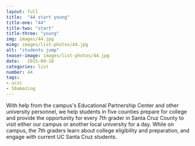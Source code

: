 ```yaml
---
layout: full
title:  "44 start young"
title-one: "44"
title-two: "start"
title-three: "young"
img: images/44.jpg
mimg: images/list-photos/44.jpg
alt: "students jump"
teaser-image: images/list-photos/44.jpg
date:   2015-09-16
categories: list
number: 44
tags:
- ucsc
- 50amazing
---
```

With help from the campus's Educational Partnership Center and other university personnel, we help students in five counties prepare for college and provide the opportunity for every 7th grader in Santa Cruz County to visit either our campus or another local university for a day. While on campus, the 7th graders learn about college eligibility and preparation, and engage with current UC Santa Cruz students.
